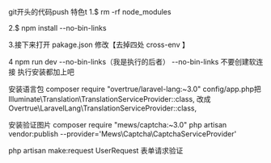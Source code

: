 <!--
 * @Description: In User Settings Edit
 * @Author: your name
 * @Date: 2019-10-12 09:30:08
 * @LastEditTime: 2019-10-14 17:32:28
 * @LastEditors: Please set LastEditors
 -->
git开头的代码push
特色t
1.$ rm -rf node_modules

<!-- 2.$ yarn config set registry http://registry.cnpmjs.org -->

2.$ npm install --no-bin-links

3.接下来打开 pakage.json 修改【去掉四处 cross-env 】
<!-- #执行 $ npm run watch-poll 或者  -->
4 npm run dev --no-bin-links（我是执行的后者）
--no-bin-links 不要创建软连接  执行安装都加上吧


安装语言包
composer require "overtrue/laravel-lang:~3.0"
config/app.php把
Illuminate\Translation\TranslationServiceProvider::class,
改成
Overtrue\LaravelLang\TranslationServiceProvider::class,

安装验证图片
composer require "mews/captcha:~3.0"
php artisan vendor:publish --provider='Mews\Captcha\CaptchaServiceProvider' 

php artisan make:request UserRequest
表单请求验证
